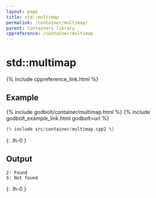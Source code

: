 ```yaml
---
layout: page
title: std::multimap
permalink: /container/multimap/
parent: Containers library
cppreference: /container/multimap
---
```

# std::multimap

{% include cppreference_link.html %}

## Example

{% include godbolt/container/multimap.html %}
{% include godbolt_example_link.html godbolt=url %}

```cpp
{% include src/container/multimap.cpp2 %}
```
{: .lh-0 }

## Output

```
2: Found
5: Not found
```
{: .lh-0 }
